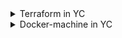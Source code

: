 <details>
    <summary>Terraform in YC</summary>

Install yandex cloud CLI:

```bash
curl https://storage.yandexcloud.net/yandexcloud-yc/install.sh | bash
```

Initialize cloud:

```bash
yc init
```

> Assume that you created a directory already. If not, [do](https://cloud.yandex.ru/docs/resource-manager/quickstart) this.

Create service account:

```bash
SVC_ACCT="berendyaev-terraform"
FOLDER_ID="REPLACE_TO_YOUR_OWN"
yc iam service-account create --name $SVC_ACCT --folder-id $FOLDER_ID
```

Assign role:

```bash
ACCT_ID=$(yc iam service-account get "berendyaev-terraform" | \
                        grep ^id | \
                        awk '{print $2}')
yc resource-manager folder add-access-binding --id $FOLDER_ID \
    --role editor \
    --service-account-id $ACCT_ID
```

Create IAM token:

```bash
mkdir ~/.yandex
yc iam key create --service-account-id $ACCT_ID --output ~/.yandex/key.json
```

Change current directory to ./terraform

```bash
cd ./terraform
```

Run initialization of Terraform

```bash
terraform init
```

Create your own tvfars file

```bash
cp terraform.tfvars.example terraform.tfvars
```

Set your own cloud/folder ID's in that file. You can get these ID's just typing `yc config list`. Don't forget to generate key pair for SSH access.

Apply infra.

```bash
terraform plan
# If no errors present, then run:
terraform apply
yes
```

Terraform ouputs a public IP address of instance. Use it to ssh on host:

```bash
ssh -i ~/.ssh/<username> <username>@<ip address>
```

Ensure that hostname was changed accordingly to the `hostname` argument in the instance resource.

Do not forget to destroy everything:

```bash
terraform destroy -auto-approve
```

</details>

<details>
    <summary>Docker-machine in YC</summary>

Install go

```bash
sudo add-apt-repository ppa:longsleep/golang-backports
sudo apt update
sudo apt install golang-go
```

Install docker-machine plugin

```bash
go get -u github.com/yandex-cloud/docker-machine-driver-yandex
```

The plugin was installed to `$HOME/go/bin`, which isn't observable by `docker-machine`, let's copy it into `/usr/local/bin/`

```bash
sudo cp $HOME/go/bin/docker-machine-driver-yandex /usr/local/bin
```

Set your YC folder id and SA key path (see Terraform section):

```bash
FOLDER_ID="SET_YOUR_OWN_ID"
SA_KEY_PATH="/SET/YOUR/OWN/PATH"
```

Create machine

```bash
docker-machine create \
    --driver yandex \
    --yandex-image-family "ubuntu-1804-lts" \
    --yandex-platform-id "standard-v1" \
    --yandex-folder-id $FOLDER_ID \
    --yandex-sa-key-file $SA_KEY_PATH \
    docker-machine-yc
```

Connect to docker-machine docker engine:

```bash
eval $(docker-machine env docker-machine-yc)
```

Run `docker run hello-world` to ensure that everything is worked fine.


</details>
